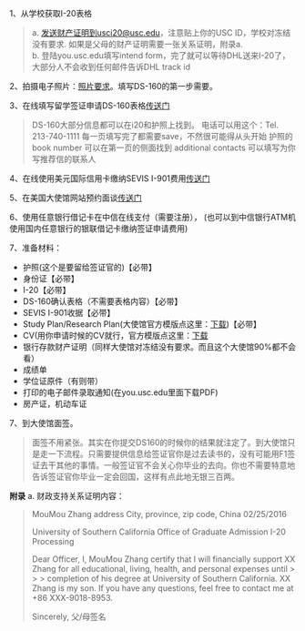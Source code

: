 1、从学校获取I-20表格

> a. 发送财产证明到usci20@usc.edu，注意贴上你的USC ID，学校对冻结没有要求. 如果是父母的财产证明需要一张关系证明，附录a.  
> b. 登陆you.usc.edu填写intend form，完了就可以等待DHL送来I-20了，大部分人不会收到任何邮件告诉DHL track id

2、拍摄电子照片：[照片要求](http://www.mcdvisa.com/html/News/Focus/201417/1417110H.html%20%E2%80%9C%E7%85%A7%E7%89%87%E8%A6%81%E6%B1%82%E2%80%9D)。填写DS-160的第一步需要。

3、在线填写留学签证申请DS-160表格[传送门](https://ceac.state.gov/genniv/)

> 	DS-160大部分信息都可以在i20和护照上找到。 	电话可以用这个：Tel. 213-740-1111
> 每一页填写完了都需要save，不然很可能得从头开始
> 护照的book number 可以在第一页的侧面找到
> additional contacts 可以填写为你写推荐信的联系人 
	
4、在线使用美元国际信用卡缴纳SEVIS I-901费用[传送门](https://www.fmjfee.com/i901fee/)

5、在美国大使馆网站预约面谈[传送门](http://ustraveldocs.com/cn_zh/index.html)

6、使用任意银行借记卡在中信在线支付（需要注册）， (也可以到中信银行ATM机使用国内任意银行的银联借记卡缴纳签证申请费用)

7、准备材料：

 - 护照(这个是要留给签证官的)【必带】
 - 身份证【必带】
 - I-20【必带】
 - DS-160确认表格（不需要表格内容）【必带】
 - SEVIS I-901收据【必带】
 - Study Plan/Research Plan(大使馆官方模版点这里：[下载](http://photos.state.gov/libraries/china/240500/pdf/Study%20Plan.doc))【必带】
 - CV(用你申请时候的CV就行，官方模版点这里：[下载](http://photos.state.gov/libraries/china/198266/suyu/Sample%20Resume.pdf)
 - 银行存款财产证明（同样大使馆对冻结没有要求。而且这个大使馆90%都不会看）
 - 成绩单
 - 学位证原件（有则带）
 - 打印的电子邮件录取通知(在you.usc.edu里面下载PDF)
 - 房产证，机动车证
 
 
7、到大使馆面签。
> 面签不用紧张。其实在你提交DS160的时候你的结果就注定了。到大使馆只是走一下流程。只需要提供信息给签证官你是过去读书的，没有可能用F1签证去干其他的事情。一般签证官不会关心你毕业的去向。你也不需要特意地告诉签证官你毕业一定会回国，这样有点此地无银三百两。

**附录**
a. 财政支持关系证明内容：
> MouMou Zhang
> address
> City, province, zip code, China
> 02/25/2016
> 
> 
> University of Southern California
> Office of Graduate Admission I-20 Processing
> 
> Dear Officer,
> I, MouMou Zhang certify that I will financially support XX Zhang for all educational, living, health, and personal expenses until > > > completion of his degree at University of Southern California. XX Zhang is my son.
> If you have any questions, feel free to contact me at +86 XXX-9018-8953.
> 
> Sincerely,
> 父/母签名

